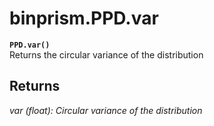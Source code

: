 # binprism.PPD.var
**`PPD.var()`** <br />
Returns the circular variance of the distribution

## Returns
*var (float): Circular variance of the distribution*

